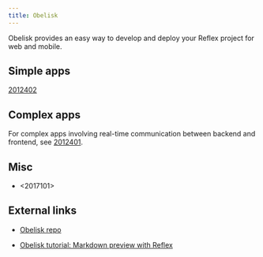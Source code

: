 ```yaml
---
title: Obelisk
---
```


Obelisk provides an easy way to develop and deploy your Reflex project for web and mobile.

## Simple apps

[2012402](z://spa)

## Complex apps

For complex apps involving real-time communication between backend and frontend, see [2012401](z://rhyolite).

## Misc

* <2017101>

## External links

- [Obelisk repo](https://github.com/obsidiansystems/obelisk)

- [Obelisk tutorial: Markdown preview with Reflex](https://www.srid.ca/fa9766e6.html)
